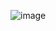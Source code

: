 ![image](https://github.com/PabloMairal/Tetris/assets/87961065/f029c26a-ea98-43b3-ad33-34bfabbac43e)
